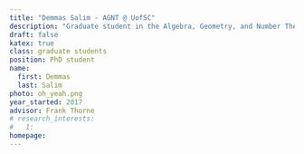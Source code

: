 ```yaml
---
title: "Demmas Salim - AGNT @ UofSC"
description: "Graduate student in the Algebra, Geometry, and Number Theory research group at the University of South Carolina"
draft: false
katex: true
class: graduate students
position: PhD student
name: 
  first: Demmas
  last: Salim
photo: oh_yeah.png
year_started: 2017
advisor: Frank Thorne
# research_interests:
#   1: 
homepage: 
---
```

